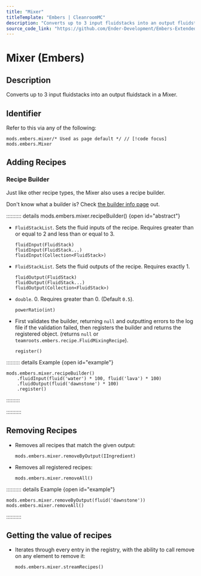 ```yaml
---
title: "Mixer"
titleTemplate: "Embers | CleanroomMC"
description: "Converts up to 3 input fluidstacks into an output fluidstack in a Mixer."
source_code_link: "https://github.com/Ender-Development/Embers-Extended-Life/blob/master/src/main/java/teamroots/embers/compat/groovyscript/Mixer.java"
---
```


# Mixer (Embers)

## Description

Converts up to 3 input fluidstacks into an output fluidstack in a Mixer.

## Identifier

Refer to this via any of the following:

```groovy:no-line-numbers {1}
mods.embers.mixer/* Used as page default */ // [!code focus]
mods.embers.Mixer
```


## Adding Recipes

### Recipe Builder

Just like other recipe types, the Mixer also uses a recipe builder.

Don't know what a builder is? Check [the builder info page](../../getting_started/builder.md) out.

:::::::::: details mods.embers.mixer.recipeBuilder() {open id="abstract"}
- `FluidStackList`. Sets the fluid inputs of the recipe. Requires greater than or equal to 2 and less than or equal to 3.

    ```groovy:no-line-numbers
    fluidInput(FluidStack)
    fluidInput(FluidStack...)
    fluidInput(Collection<FluidStack>)
    ```

- `FluidStackList`. Sets the fluid outputs of the recipe. Requires exactly 1.

    ```groovy:no-line-numbers
    fluidOutput(FluidStack)
    fluidOutput(FluidStack...)
    fluidOutput(Collection<FluidStack>)
    ```

- `double`. 0. Requires greater than 0. (Default `0.5`).

    ```groovy:no-line-numbers
    powerRatio(int)
    ```

- First validates the builder, returning `null` and outputting errors to the log file if the validation failed, then registers the builder and returns the registered object. (returns `null` or `teamroots.embers.recipe.FluidMixingRecipe`).

    ```groovy:no-line-numbers
    register()
    ```

::::::::: details Example {open id="example"}
```groovy:no-line-numbers
mods.embers.mixer.recipeBuilder()
    .fluidInput(fluid('water') * 100, fluid('lava') * 100)
    .fluidOutput(fluid('dawnstone') * 100)
    .register()
```

:::::::::

::::::::::

## Removing Recipes

- Removes all recipes that match the given output:

    ```groovy:no-line-numbers
    mods.embers.mixer.removeByOutput(IIngredient)
    ```

- Removes all registered recipes:

    ```groovy:no-line-numbers
    mods.embers.mixer.removeAll()
    ```

:::::::::: details Example {open id="example"}
```groovy:no-line-numbers
mods.embers.mixer.removeByOutput(fluid('dawnstone'))
mods.embers.mixer.removeAll()
```

::::::::::

## Getting the value of recipes

- Iterates through every entry in the registry, with the ability to call remove on any element to remove it:

    ```groovy:no-line-numbers
    mods.embers.mixer.streamRecipes()
    ```
